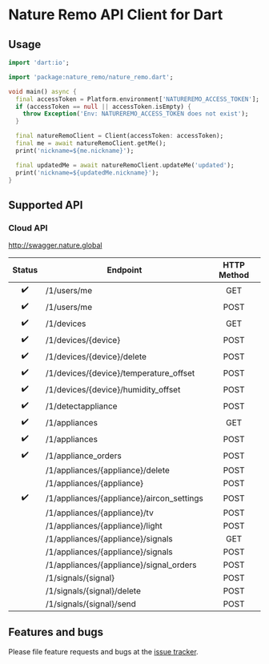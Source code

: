 # Nature Remo API Client for Dart

## Usage

```dart
import 'dart:io';

import 'package:nature_remo/nature_remo.dart';

void main() async {
  final accessToken = Platform.environment['NATUREREMO_ACCESS_TOKEN'];
  if (accessToken == null || accessToken.isEmpty) {
    throw Exception('Env: NATUREREMO_ACCESS_TOKEN does not exist');
  }

  final natureRemoClient = Client(accessToken: accessToken);
  final me = await natureRemoClient.getMe();
  print('nickname=${me.nickname}');

  final updatedMe = await natureRemoClient.updateMe('updated');
  print('nickname=${updatedMe.nickname}');
}
```

## Supported API

### Cloud API

http://swagger.nature.global

|     Status       |                 Endpoint                | HTTP Method |
|:----------------:|-----------------------------------------|:-----------:|
|:heavy_check_mark:|/1/users/me                              | GET         |
|:heavy_check_mark:|/1/users/me                              | POST        |
|:heavy_check_mark:|/1/devices                               | GET         |
|:heavy_check_mark:|/1/devices/{device}                      | POST        |
|:heavy_check_mark:|/1/devices/{device}/delete               | POST        |
|:heavy_check_mark:|/1/devices/{device}/temperature_offset   | POST        |
|:heavy_check_mark:|/1/devices/{device}/humidity_offset      | POST        |
|:heavy_check_mark:|/1/detectappliance                       | POST        |
|:heavy_check_mark:|/1/appliances                            | GET         |
|:heavy_check_mark:|/1/appliances                            | POST        |
|:heavy_check_mark:|/1/appliance_orders                      | POST        |
|                  |/1/appliances/{appliance}/delete         | POST        |
|                  |/1/appliances/{appliance}                | POST        |
|:heavy_check_mark:|/1/appliances/{appliance}/aircon_settings| POST        |
|                  |/1/appliances/{appliance}/tv             | POST        |
|                  |/1/appliances/{appliance}/light          | POST        |
|                  |/1/appliances/{appliance}/signals        | GET         |
|                  |/1/appliances/{appliance}/signals        | POST        |
|                  |/1/appliances/{appliance}/signal_orders  | POST        |
|                  |/1/signals/{signal}                      | POST        |
|                  |/1/signals/{signal}/delete               | POST        |
|                  |/1/signals/{signal}/send                 | POST        |

## Features and bugs

Please file feature requests and bugs at the [issue tracker][tracker].

[tracker]: https://github.com/futabooo/nature-remo-dart/issues